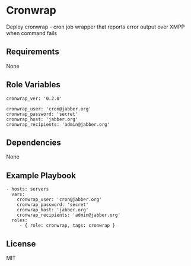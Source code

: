 Cronwrap
========

Deploy cronwrap - cron job wrapper that reports error output over XMPP when command fails

Requirements
------------

None

Role Variables
--------------

    cronwrap_ver: '0.2.0'

    cronwrap_user: 'cron@jabber.org'
    cronwrap_password: 'secret'
    cronwrap_host: 'jabber.org'
    cronwrap_recipients: 'admin@jabber.org'


Dependencies
------------

None

Example Playbook
----------------

    - hosts: servers
      vars:
        cronwrap_user: 'cron@jabber.org'
        cronwrap_password: 'secret'
        cronwrap_host: 'jabber.org'
        cronwrap_recipients: 'admin@jabber.org'
      roles:
         - { role: cronwrap, tags: cronwrap }

License
-------

MIT
